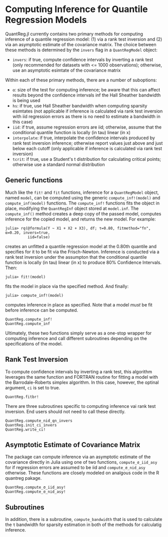 # Computing Inference for Quantile Regression Models

QuantReg.jl currently contains two primary methods for computing inference of a quantile
regression model: (1) via a rank test inversion and (2) via an asymptotic estimate of the
covariance matrix. The choice between these methods is determined by the `invers` flag in
a `QuantRegModel` object:
- `invers`: if true, compute confidence intervals by inverting a rank test (only recommended
    for datasets with <= 1000 observations); otherwise, use an asymptotic esimtate of the
    covariance matrix

Within each of these primary methods, there are a number of suboptions:
- `α`: size of the test for computing inference; be aware that this can affect results
    beyond the confidence intervals inf the Hall Sheather bandwidth is being used
- `hs`: if true, use Hall Sheather bandwidth when computing sparsity esimtates (not
    applicable if inference is calculated via rank test inversion with iid regression
    errors as there is no need to estimate a bandwidth in this case)
- `iid`:  if true, assume regression errors are iid; otherwise, assume that the conditional
    quantile function is locally (in tau) linear (in x)
- `interpolate`: if true, interpolate the confidence intervals produced by rank test
    inversion inference; otherwise report values just above and just below each cutoff (only
    applicable if inference is calculated via rank test inversion)
- `tcrit`: if true, use a Student's t distribution for calculating critical points; 
    otherwise use a standard normal distribution

## Generic functions

Much like the `fit!` and `fit` functions, inference for a `QuantRegModel` object, named
`model`, can be computed using the generic `compute_inf!(model)` and `compute_inf(model)` 
functions. The `compute_inf!` functions fits the object in place, modifying the
`QuantRegInf` object stored at `model.inf`. The `compute_inf()` method creates a deep copy
of the passed model, computes inference for the copied model, and returns the new model.
For example:

```
julia> rq(@formula(Y ~ X1 + X2 + X3), df; τ=0.80, fitmethod="fn", α=0.20, invers=true,
          iid=false)
```

creates an unfitted a quantile regression model at the 0.80th quantile and specifies for it
to be fit via the Frisch-Newton. Inference is conducted via a rank test inversion under
the assumpton that the conditional quantile function is locally (in tau) linear (in x) to
produce 80% Confidence Intervals. Then:

```
julia> fit!(model)
```

fits the model in place via the specified method. And finally:

```
julia> compute_inf!(model)
```

computes inference in place as specified. Note that a model *must* be fit before inference
can be computed.

```@docs
QuantReg.compute_inf!
QuantReg.compute_inf
```

Ultimately, these two functions simply serve as a one-stop wrapper for computing inference
and call different subroutines depending on the specifications of the model.

## Rank Test Inversion

To compute confidence intervals by inverting a rank test, this algorithm leverages the same
function and FORTRAN routine for fitting a model with the Barrodale-Roberts simplex 
algorithm. In this case, however, the optinal argument, `ci` is set to true.

```@docs
QuantReg.fitbr!
```

There are three subroutines specific to computing inference vai rank test inversion. End
users should not need to call these directly.

```@docs
QuantReg.compute_nid_qn_invers
QuantReg.init_ci_invers
QuantReg.write_ci!
```

## Asymptotic Estimate of Covariance Matrix

The package can compute inference via an asymptotic estimate of the covariance directly in
Julia using one of two functions, `compute_σ_iid_asy` for if regression errors are assumed
to be iid and `compute_σ_nid_asy` otherwise. These functions are closely modeled on analgous 
code in the R quantreg pakage.

```@docs
QuantReg.compute_σ_iid_asy!
QuantReg.compute_σ_nid_asy!
```

## Subroutines

In addition, there is a subroutine, `compute_bandwidth` that is used to calculate the τ
bandwidth for sparsity estimation in both of the methods for calculatig inference.